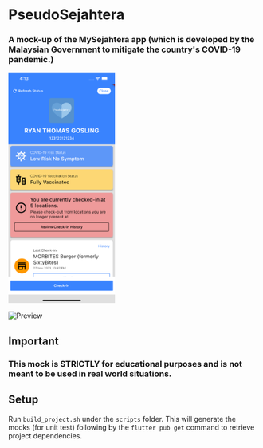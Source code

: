 # PseudoSejahtera
### A mock-up of the MySejahtera app (which is developed by the Malaysian Government to mitigate the country's COVID-19 pandemic.)

<img src="home_screen.png" width="214" height="463" />

![Preview](https://media.giphy.com/media/nu9UwW3B2AvaTCnyIE/giphy.gif)

## Important
### This mock is STRICTLY for educational purposes and is not meant to be used in real world situations.

## Setup
Run `build_project.sh` under the `scripts` folder. This will generate the mocks (for unit test) following by the `flutter pub get` command to retrieve project dependencies.

